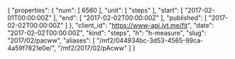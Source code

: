{
  "properties": {
    "num": [
      6560
    ],
    "unit": [
      "steps"
    ],
    "start": [
      "2017-02-01T00:00:00Z"
    ],
    "end": [
      "2017-02-02T00:00:00Z"
    ],
    "published": [
      "2017-02-02T00:00:00Z"
    ]
  },
  "client_id": "https://www-api.jvt.me/fit",
  "date": "2017-02-02T00:00:00Z",
  "kind": "steps",
  "h": "h-measure",
  "slug": "2017/02/pacww",
  "aliases": [
    "/mf2/044934bc-3d53-4565-99ca-4a59f7821e0e/",
    "/mf2/2017/02/pAcww"
  ]
}
